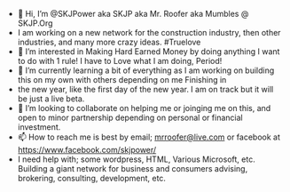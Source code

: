 - 👋 Hi, I’m @SKJPower aka SKJP aka Mr. Roofer aka Mumbles @ SKJP.Org
- I am working on a new network for the construction industry, then other industries, and many more crazy ideas. #Truelove
- 👀 I’m interested in Making Hard Earned Money by doing anything I want to do with 1 rule! I have to Love what I am doing, Period!
- 🌱 I’m currently learning a bit of everything as I am working on building this on my own with others depending on me Finishing in
- the new year, like the first day of the new year. I am on track but it will be just a live beta.
- 💞️ I’m looking to collaborate on helping me or joinging me on this, and open to minor partnership depending on personal or financial investment.
- 📫 How to reach me is best by email; mrroofer@live.com or facebook at https://www.facebook.com/skjpower/
- I need help with; some wordpress, HTML, Various Microsoft, etc. Building a giant network for business and consumers advising, brokering, consulting, development, etc.

<!---
SKJPower/SKJPower is a ✨ special ✨ repository because its `README.md` (this file) appears on your GitHub profile.
You can click the Preview link to take a look at your changes.
--->
